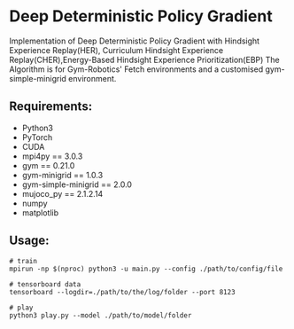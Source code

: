 # Deep Deterministic Policy Gradient

Implementation of Deep Deterministic Policy Gradient with Hindsight Experience Replay(HER), Curriculum Hindsight
Experience Replay(CHER),Energy-Based Hindsight Experience Prioritization(EBP)
The Algorithm is for Gym-Robotics' Fetch environments and a customised gym-simple-minigrid environment.

## Requirements:
- Python3
- PyTorch
- CUDA
- mpi4py == 3.0.3
- gym == 0.21.0
- gym-minigrid == 1.0.3
- gym-simple-minigrid == 2.0.0
- mujoco_py == 2.1.2.14
- numpy
- matplotlib

## Usage:

```shell
# train
mpirun -np $(nproc) python3 -u main.py --config ./path/to/config/file

# tensorboard data
tensorboard --logdir=./path/to/the/log/folder --port 8123

# play
python3 play.py --model ./path/to/model/folder